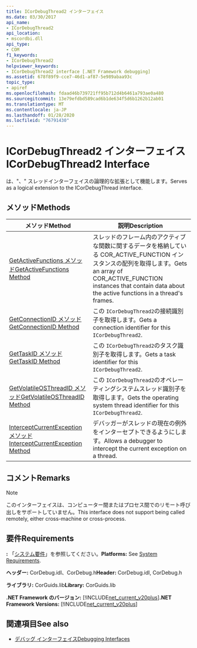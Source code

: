 ```yaml
---
title: ICorDebugThread2 インターフェイス
ms.date: 03/30/2017
api_name:
- ICorDebugThread2
api_location:
- mscordbi.dll
api_type:
- COM
f1_keywords:
- ICorDebugThread2
helpviewer_keywords:
- ICorDebugThread2 interface [.NET Framework debugging]
ms.assetid: 678f89f9-cce7-46d1-af87-5e989abaa93c
topic_type:
- apiref
ms.openlocfilehash: fdaad46b739721ff95b712d4b6461a793ae0a480
ms.sourcegitcommit: 13e79efdbd589cad6b1de634f5d6b1262b12ab01
ms.translationtype: MT
ms.contentlocale: ja-JP
ms.lasthandoff: 01/28/2020
ms.locfileid: "76791430"
---
```

# <a name="icordebugthread2-interface"></a><span data-ttu-id="13992-102">ICorDebugThread2 インターフェイス</span><span class="sxs-lookup"><span data-stu-id="13992-102">ICorDebugThread2 Interface</span></span>
<span data-ttu-id="13992-103">は、"、" スレッドインターフェイスの論理的な拡張として機能します。</span><span class="sxs-lookup"><span data-stu-id="13992-103">Serves as a logical extension to the ICorDebugThread interface.</span></span>  
  
## <a name="methods"></a><span data-ttu-id="13992-104">メソッド</span><span class="sxs-lookup"><span data-stu-id="13992-104">Methods</span></span>  
  
|<span data-ttu-id="13992-105">メソッド</span><span class="sxs-lookup"><span data-stu-id="13992-105">Method</span></span>|<span data-ttu-id="13992-106">説明</span><span class="sxs-lookup"><span data-stu-id="13992-106">Description</span></span>|  
|------------|-----------------|  
|[<span data-ttu-id="13992-107">GetActiveFunctions メソッド</span><span class="sxs-lookup"><span data-stu-id="13992-107">GetActiveFunctions Method</span></span>](icordebugthread2-getactivefunctions-method.md)|<span data-ttu-id="13992-108">スレッドのフレーム内のアクティブな関数に関するデータを格納している COR_ACTIVE_FUNCTION インスタンスの配列を取得します。</span><span class="sxs-lookup"><span data-stu-id="13992-108">Gets an array of COR_ACTIVE_FUNCTION instances that contain data about the active functions in a thread's frames.</span></span>|  
|[<span data-ttu-id="13992-109">GetConnectionID メソッド</span><span class="sxs-lookup"><span data-stu-id="13992-109">GetConnectionID Method</span></span>](icordebugthread2-getconnectionid-method.md)|<span data-ttu-id="13992-110">この `ICorDebugThread2`の接続識別子を取得します。</span><span class="sxs-lookup"><span data-stu-id="13992-110">Gets a connection identifier for this `ICorDebugThread2`.</span></span>|  
|[<span data-ttu-id="13992-111">GetTaskID メソッド</span><span class="sxs-lookup"><span data-stu-id="13992-111">GetTaskID Method</span></span>](icordebugthread2-gettaskid-method.md)|<span data-ttu-id="13992-112">この `ICorDebugThread2`のタスク識別子を取得します。</span><span class="sxs-lookup"><span data-stu-id="13992-112">Gets a task identifier for this `ICorDebugThread2`.</span></span>|  
|[<span data-ttu-id="13992-113">GetVolatileOSThreadID メソッド</span><span class="sxs-lookup"><span data-stu-id="13992-113">GetVolatileOSThreadID Method</span></span>](icordebugthread2-getvolatileosthreadid-method.md)|<span data-ttu-id="13992-114">この `ICorDebugThread2`のオペレーティングシステムスレッド識別子を取得します。</span><span class="sxs-lookup"><span data-stu-id="13992-114">Gets the operating system thread identifier for this `ICorDebugThread2`.</span></span>|  
|[<span data-ttu-id="13992-115">InterceptCurrentException メソッド</span><span class="sxs-lookup"><span data-stu-id="13992-115">InterceptCurrentException Method</span></span>](icordebugthread2-interceptcurrentexception-method.md)|<span data-ttu-id="13992-116">デバッガーがスレッドの現在の例外をインターセプトできるようにします。</span><span class="sxs-lookup"><span data-stu-id="13992-116">Allows a debugger to intercept the current exception on a thread.</span></span>|  
  
## <a name="remarks"></a><span data-ttu-id="13992-117">コメント</span><span class="sxs-lookup"><span data-stu-id="13992-117">Remarks</span></span>  
  
> [!NOTE]
> <span data-ttu-id="13992-118">このインターフェイスは、コンピューター間またはプロセス間でのリモート呼び出しをサポートしていません。</span><span class="sxs-lookup"><span data-stu-id="13992-118">This interface does not support being called remotely, either cross-machine or cross-process.</span></span>  
  
## <a name="requirements"></a><span data-ttu-id="13992-119">要件</span><span class="sxs-lookup"><span data-stu-id="13992-119">Requirements</span></span>  
 <span data-ttu-id="13992-120">**:** 「[システム要件](../../../../docs/framework/get-started/system-requirements.md)」を参照してください。</span><span class="sxs-lookup"><span data-stu-id="13992-120">**Platforms:** See [System Requirements](../../../../docs/framework/get-started/system-requirements.md).</span></span>  
  
 <span data-ttu-id="13992-121">**ヘッダー:** CorDebug.idl、CorDebug.h</span><span class="sxs-lookup"><span data-stu-id="13992-121">**Header:** CorDebug.idl, CorDebug.h</span></span>  
  
 <span data-ttu-id="13992-122">**ライブラリ:** CorGuids.lib</span><span class="sxs-lookup"><span data-stu-id="13992-122">**Library:** CorGuids.lib</span></span>  
  
 <span data-ttu-id="13992-123">**.NET Framework のバージョン:** [!INCLUDE[net_current_v20plus](../../../../includes/net-current-v20plus-md.md)]</span><span class="sxs-lookup"><span data-stu-id="13992-123">**.NET Framework Versions:** [!INCLUDE[net_current_v20plus](../../../../includes/net-current-v20plus-md.md)]</span></span>  
  
## <a name="see-also"></a><span data-ttu-id="13992-124">関連項目</span><span class="sxs-lookup"><span data-stu-id="13992-124">See also</span></span>

- [<span data-ttu-id="13992-125">デバッグ インターフェイス</span><span class="sxs-lookup"><span data-stu-id="13992-125">Debugging Interfaces</span></span>](debugging-interfaces.md)
